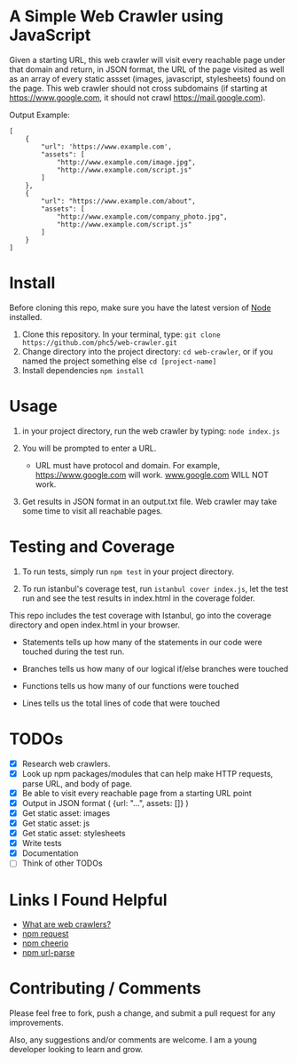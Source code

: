 # A Simple Web Crawler using JavaScript

Given a starting URL, this web crawler will visit every reachable page under that domain and return, in JSON format, the URL of the page visited as well as an array of every static assset (images, javascript, stylesheets) found on the page. This web crawler should not cross subdomains (if starting at https://www.google.com, it should not crawl https://mail.google.com).



Output Example:
```
[
	{
		"url": 'https://www.example.com',
		"assets": [
			"http://www.example.com/image.jpg",
			"http://www.example.com/script.js"
		]
	},
	{
		"url": "https://www.example.com/about",
		"assets": [
			"http://www.example.com/company_photo.jpg",
			"http://www.example.com/script.js"
		]
	}
]
``` 

# Install

Before cloning this repo, make sure you have the latest version of <a href="http://nodejs.org/en/download/" target="_blank">Node</a> installed. 

1. Clone this repository. In your terminal, type: `git clone https://github.com/phc5/web-crawler.git`
2. Change directory into the project directory: `cd web-crawler`, or if you named the project something else `cd [project-name]`
3. Install dependencies `npm install`

# Usage

1. in your project directory, run the web crawler by typing: `node index.js`
 
2. You will be prompted to enter a URL.
	* URL must have protocol and domain. For example, https://www.google.com will work. www.google.com WILL NOT work.
3. Get results in JSON format in an output.txt file. Web crawler may take some time to visit all reachable pages. 

# Testing and Coverage

1. To run tests, simply run `npm test` in your project directory.

2. To run istanbul's coverage test, run `istanbul cover index.js`, let the test run and see the test results in index.html in the coverage folder.

This repo includes the test coverage with Istanbul, go into the coverage directory and open index.html in your browser.

- Statements tells up how many of the statements in our code were touched during the test run.

- Branches tells us how many of our logical if/else branches were touched

- Functions tells us how many of our functions were touched

- Lines tells us the total lines of code that were touched


# TODOs

- [x] Research web crawlers.
- [x] Look up npm packages/modules that can help make HTTP requests, parse URL, and body of page.
- [x] Be able to visit every reachable page from a starting URL point
- [x] Output in JSON format ( {url: "...", assets: []} )
- [x] Get static asset: images 
- [x] Get static asset: js
- [x] Get static asset: stylesheets
- [x] Write tests
- [x] Documentation 
- [ ] Think of other TODOs

# Links I Found Helpful

- [What are web crawlers?](https://en.wikipedia.org/wiki/Web_crawler)
- [npm request](https://www.npmjs.com/package/request)
- [npm cheerio](https://www.npmjs.com/package/cheerio)
- [npm url-parse](https://www.npmjs.com/package/url-parse)

# Contributing / Comments

Please feel free to fork, push a change, and submit a pull request for any improvements. 

Also, any suggestions and/or comments are welcome. I am a young developer looking to learn and grow. 
